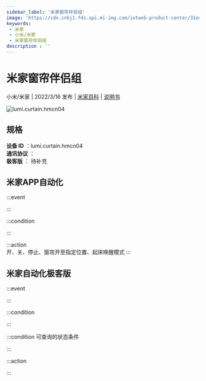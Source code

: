 ```yaml
---
sidebar_label: '米家窗帘伴侣组'
image: 'https://cdn.cnbj1.fds.api.mi-img.com/iotweb-product-center/31e4f23f913f63513488def5f8f97e02_米家窗帘伴侣组.png?GalaxyAccessKeyId=AKVGLQWBOVIRQ3XLEW&Expires=9223372036854775807&Signature=Fj4qTFR8L5R5USU5R1/QygFKyoQ='
keywords: 
 - 米家
 - 小米/米家
 - 米家窗帘伴侣组
description : ''
---
```

# 米家窗帘伴侣组

小米/米家 | 2022/3/16 发布 | [米家百科](https://home.mi.com/webapp/content/baike/product/index.html?model=lumi.curtain.hmcn04) | [说明书](https://home.mi.com/views/introduction.html?model=lumi.curtain.hmcn04&region=cn)

![lumi.curtain.hmcn04](https://cdn.cnbj1.fds.api.mi-img.com/iotweb-product-center/31e4f23f913f63513488def5f8f97e02_米家窗帘伴侣组.png?GalaxyAccessKeyId=AKVGLQWBOVIRQ3XLEW&Expires=9223372036854775807&Signature=Fj4qTFR8L5R5USU5R1/QygFKyoQ=)

## 规格  
> 
**设备 ID** ：lumi.curtain.hmcn04  
**通讯协议** ：  
**极客版**  ： 待补充 


## 米家APP自动化  

:::event  

:::

:::condition  

:::

:::action   
开、关、停止、窗帘开至指定位置、起床唤醒模式
:::

## 米家自动化极客版  

:::event  

:::

:::condition  

:::

:::condition 可查询的状态条件  

:::

:::action  

:::

        
